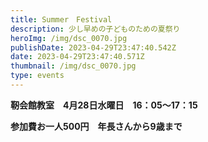 ```yaml
---
title: Summer　Festival
description: 少し早めの子どものための夏祭り
heroImg: /img/dsc_0070.jpg
publishDate: 2023-04-29T23:47:40.542Z
date: 2023-04-29T23:47:40.571Z
thumbnail: /img/dsc_0070.jpg
type: events
---
```

**靭会館教室　4月28日水曜日　16：05～17：15**　

**参加費お一人500円　年長さんから9歳まで**